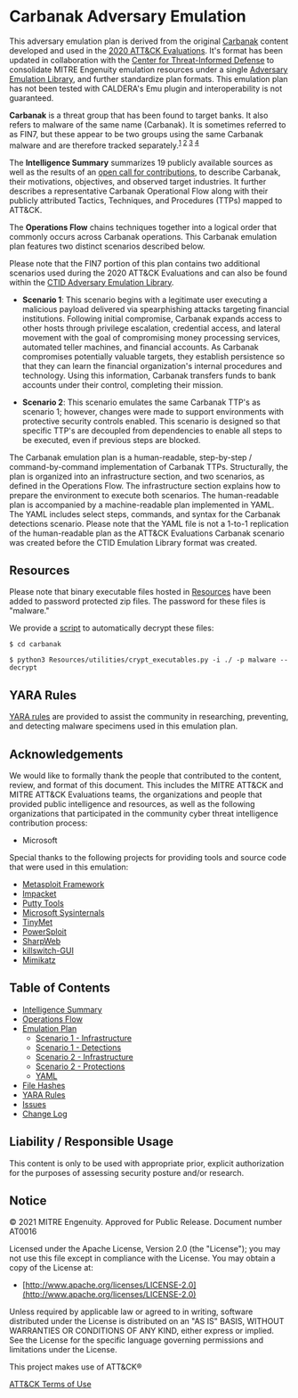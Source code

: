 # Carbanak Adversary Emulation

This adversary emulation plan is derived from the original [Carbanak](https://attack.mitre.org/groups/G0008/) content developed and used in the [2020 ATT&CK Evaluations](https://attackevals.mitre-engenuity.org/carbanak-fin7/). It's format has been updated in collaboration with the [Center for Threat-Informed Defense](https://mitre-engenuity.org/center-for-threat-informed-defense/) to consolidate MITRE Engenuity emulation resources under a single [Adversary Emulation Library](https://github.com/center-for-threat-informed-defense/adversary_emulation_library), and further standardize plan formats. This emulation plan has not been tested with CALDERA's Emu plugin and interoperability is not guaranteed.

**Carbanak** is a threat group that has been found to target banks. It also refers to malware of the same name (Carbanak). It is sometimes referred to as FIN7, but these appear to be two groups using the same Carbanak malware and are therefore tracked separately.<sup>[1](https://www.fireeye.com/blog/threat-research/2017/03/fin7_spear_phishing.html) [2](https://www.fireeye.com/blog/threat-research/2017/04/fin7-phishing-lnk.html) [3](https://www.fireeye.com/blog/threat-research/2017/06/behind-the-carbanak-backdoor.html) [4](https://www.fireeye.com/blog/threat-research/2018/08/fin7-pursuing-an-enigmatic-and-evasive-global-criminal-operation.html) </sup>

The **Intelligence Summary** summarizes 19 publicly available sources as well as the results of an [open call for contributions](https://medium.com/mitre-attack/announcing-2020s-attack-evaluation-6755650b68c2), to describe Carbanak, their motivations, objectives, and observed target industries. It further describes a representative Carbanak Operational Flow along with their publicly attributed Tactics, Techniques, and Procedures (TTPs) mapped to ATT&CK.

The **Operations Flow** chains techniques together into a logical order that commonly occurs across Carbanak operations. This Carbanak emulation plan features two distinct scenarios described below.

Please note that the FIN7 portion of this plan contains two additional scenarios used during the 2020 ATT&CK Evaluations and can also be found within the [CTID Adversary Emulation Library](https://github.com/center-for-threat-informed-defense/adversary_emulation_library).

- **Scenario 1**: This scenario begins with a legitimate user executing a malicious payload delivered via spearphishing attacks targeting financial institutions. Following initial compromise, Carbanak expands access to other hosts through privilege escalation, credential access, and lateral movement with the goal of compromising money processing services, automated teller machines, and financial accounts. As Carbanak compromises potentially valuable targets, they establish persistence so that they can learn the financial organization's internal procedures and technology. Using this information, Carbanak transfers funds to bank accounts under their control, completing their mission.

- **Scenario 2**: This scenario emulates the same Carbanak TTP's as scenario 1; however, changes were made to support environments with protective security controls enabled. This scenario is designed so that specific TTP's are decoupled from dependencies to enable all steps to be executed, even if previous steps are blocked.

The Carbanak emulation plan is a human-readable, step-by-step / command-by-command implementation of Carbanak TTPs. Structurally, the plan is organized into an infrastructure section, and two scenarios, as defined in the Operations Flow. The infrastructure section explains how to prepare the environment to execute both scenarios. The human-readable plan is accompanied by a machine-readable plan implemented in YAML. The YAML includes select steps, commands, and syntax for the Carbanak detections scenario. Please note that the YAML file is not a 1-to-1 replication of the human-readable plan as the ATT&CK Evaluations Carbanak scenario was created before the CTID Emulation Library format was created.

## Resources

Please note that binary executable files hosted in [Resources](Resources.) have been added to password protected zip files.  The password for these files is "malware."

We provide a [script](crypt_executables.py) to automatically decrypt these files:

```
$ cd carbanak

$ python3 Resources/utilities/crypt_executables.py -i ./ -p malware --decrypt
```

## YARA Rules

[YARA rules](yara-rules.) are provided to assist the community in researching, preventing, and detecting malware specimens used in this emulation plan.

## Acknowledgements

We would like to formally thank the people that contributed to the content, review, and format of this document. This includes the MITRE ATT&CK and MITRE ATT&CK Evaluations teams, the organizations and people that provided public intelligence and resources, as well as the following organizations that participated in the community cyber threat intelligence contribution process:

- Microsoft

Special thanks to the following projects for providing tools and source code that were used in this emulation:

- [Metasploit Framework](https://github.com/rapid7/metasploit-framework)
- [Impacket](https://github.com/SecureAuthCorp/impacket)
- [Putty Tools](https://www.putty.org)
- [Microsoft Sysinternals](https://docs.microsoft.com/en-us/sysinternals/)
- [TinyMet](https://github.com/SherifEldeeb/TinyMet)
- [PowerSploit](https://github.com/PowerShellMafia/PowerSploit)
- [SharpWeb](https://github.com/djhohnstein/SharpWeb)
- [killswitch-GUI](https://github.com/killswitch-GUI/SetWindowsHookEx-Keylogger)
- [Mimikatz](https://github.com/gentilkiwi/mimikatz)

## Table of Contents

- [Intelligence Summary](Intelligence_Summary3.md)
- [Operations Flow](Operations_Flow3.md)
- [Emulation Plan](Emulation_Plan.)
  - [Scenario 1 - Infrastructure](Infrastructure3.md)
  - [Scenario 1 - Detections](Scenario_11.)
  - [Scenario 2 - Infrastructure](Infrastructure4.md)
  - [Scenario 2 - Protections](Scenario_21.)
  - [YAML](yaml1.)
- [File Hashes](hashes.)
- [YARA Rules](yara-rules.)
- [Issues](https://github.com/center-for-threat-informed-defense/adversary_emulation_library/issues)
- [Change Log](CHANGE_LOG3.md)

## Liability / Responsible Usage
This content is only to be used with appropriate prior, explicit authorization for the purposes of assessing security posture and/or research.

## Notice
© 2021 MITRE Engenuity. Approved for Public Release. Document number AT0016

Licensed under the Apache License, Version 2.0 (the "License"); you may not use this file except in compliance with the License. You may obtain a copy of the License at:

* [http://www.apache.org/licenses/LICENSE-2.0](http://www.apache.org/licenses/LICENSE-2.0)

Unless required by applicable law or agreed to in writing, software distributed under the License is distributed on an "AS IS" BASIS, WITHOUT WARRANTIES OR CONDITIONS OF ANY KIND, either express or implied. See the License for the specific language governing permissions and limitations under the License.

This project makes use of ATT&CK®

[ATT&CK Terms of Use](https://attack.mitre.org/resources/terms-of-use/)
